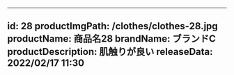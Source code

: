 
---
id: 28
productImgPath: /clothes/clothes-28.jpg
productName: 商品名28
brandName: ブランドC
productDescription: 肌触りが良い
releaseData: 2022/02/17 11:30
---
  